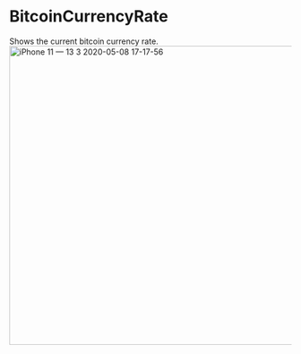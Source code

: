 # BitcoinCurrencyRate
Shows the current bitcoin currency rate. 
<img width="535" alt="iPhone 11 — 13 3 2020-05-08 17-17-56" src="https://user-images.githubusercontent.com/19710492/81414866-49cffc80-9150-11ea-98ac-e44ace10f2bb.png">
